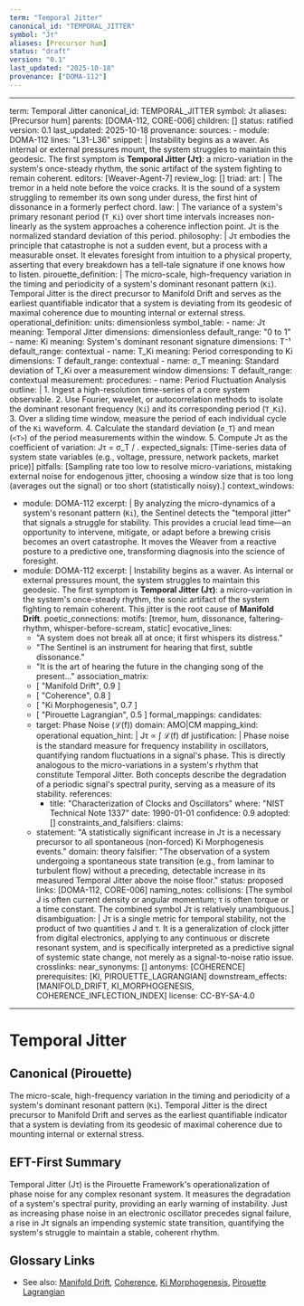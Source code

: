 ```yaml
---
term: "Temporal Jitter"
canonical_id: "TEMPORAL_JITTER"
symbol: "Jτ"
aliases: [Precursor hum]
status: "draft"
version: "0.1"
last_updated: "2025-10-18"
provenance: ["DOMA-112"]
---
```


---
term: Temporal Jitter
canonical_id: TEMPORAL_JITTER
symbol: Jτ
aliases: [Precursor hum]
parents: [DOMA-112, CORE-006]
children: []
status: ratified
version: 0.1
last_updated: 2025-10-18
provenance:
  sources:
    - module: DOMA-112
      lines: "L31-L36"
      snippet: |
        Instability begins as a waver. As internal or external pressures mount, the system struggles to maintain this geodesic. The first symptom is **Temporal Jitter (Jτ)**: a micro-variation in the system's once-steady rhythm, the sonic artifact of the system fighting to remain coherent.
  editors: [Weaver-Agent-7]
  review_log: []
triad:
  art: |
    The tremor in a held note before the voice cracks. It is the sound of a system struggling to remember its own song under duress, the first hint of dissonance in a formerly perfect chord.
  law: |
    The variance of a system's primary resonant period (`T_Ki`) over short time intervals increases non-linearly as the system approaches a coherence inflection point. Jτ is the normalized standard deviation of this period.
  philosophy: |
    Jτ embodies the principle that catastrophe is not a sudden event, but a process with a measurable onset. It elevates foresight from intuition to a physical property, asserting that every breakdown has a tell-tale signature if one knows how to listen.
pirouette_definition: |
  The micro-scale, high-frequency variation in the timing and periodicity of a system's dominant resonant pattern (`Ki`). Temporal Jitter is the direct precursor to Manifold Drift and serves as the earliest quantifiable indicator that a system is deviating from its geodesic of maximal coherence due to mounting internal or external stress.
operational_definition:
  units: dimensionless
  symbol_table:
    - name: Jτ
      meaning: Temporal Jitter
      dimensions: dimensionless
      default_range: "0 to 1"
    - name: Ki
      meaning: System's dominant resonant signature
      dimensions: T⁻¹
      default_range: contextual
    - name: T_Ki
      meaning: Period corresponding to Ki
      dimensions: T
      default_range: contextual
    - name: σ_T
      meaning: Standard deviation of T_Ki over a measurement window
      dimensions: T
      default_range: contextual
  measurement:
    procedures:
      - name: Period Fluctuation Analysis
        outline: |
          1. Ingest a high-resolution time-series of a core system observable.
          2. Use Fourier, wavelet, or autocorrelation methods to isolate the dominant resonant frequency (`Ki`) and its corresponding period (`T_Ki`).
          3. Over a sliding time window, measure the period of each individual cycle of the `Ki` waveform.
          4. Calculate the standard deviation (`σ_T`) and mean (`<T>`) of the period measurements within the window.
          5. Compute Jτ as the coefficient of variation: Jτ = σ_T / <T>.
        expected_signals: [Time-series data of system state variables (e.g., voltage, pressure, network packets, market price)]
        pitfalls: [Sampling rate too low to resolve micro-variations, mistaking external noise for endogenous jitter, choosing a window size that is too long (averages out the signal) or too short (statistically noisy).]
context_windows:
  - module: DOMA-112
    excerpt: |
      By analyzing the micro-dynamics of a system's resonant pattern (`Ki`), the Sentinel detects the "temporal jitter" that signals a struggle for stability. This provides a crucial lead time—an opportunity to intervene, mitigate, or adapt before a brewing crisis becomes an overt catastrophe. It moves the Weaver from a reactive posture to a predictive one, transforming diagnosis into the science of foresight.
  - module: DOMA-112
    excerpt: |
      Instability begins as a waver. As internal or external pressures mount, the system struggles to maintain this geodesic. The first symptom is **Temporal Jitter (Jτ)**: a micro-variation in the system's once-steady rhythm, the sonic artifact of the system fighting to remain coherent. This jitter is the root cause of **Manifold Drift**.
poetic_connections:
  motifs: [tremor, hum, dissonance, faltering-rhythm, whisper-before-scream, static]
  evocative_lines:
    - "A system does not break all at once; it first whispers its distress."
    - "The Sentinel is an instrument for hearing that first, subtle dissonance."
    - "It is the art of hearing the future in the changing song of the present..."
  association_matrix:
    - [ "Manifold Drift", 0.9 ]
    - [ "Coherence", 0.8 ]
    - [ "Ki Morphogenesis", 0.7 ]
    - [ "Pirouette Lagrangian", 0.5 ]
formal_mappings:
  candidates:
    - target: Phase Noise (ℒ(f))
      domain: AMO|CM
      mapping_kind: operational
      equation_hint: |
        Jτ ∝ ∫ ℒ(f) df
      justification: |
        Phase noise is the standard measure for frequency instability in oscillators, quantifying random fluctuations in a signal's phase. This is directly analogous to the micro-variations in a system's rhythm that constitute Temporal Jitter. Both concepts describe the degradation of a periodic signal's spectral purity, serving as a measure of its stability.
      references:
        - title: "Characterization of Clocks and Oscillators"
          where: "NIST Technical Note 1337"
          date: 1990-01-01
      confidence: 0.9
  adopted: []
constraints_and_falsifiers:
  claims:
    - statement: "A statistically significant increase in Jτ is a necessary precursor to all spontaneous (non-forced) Ki Morphogenesis events."
      domain: theory
      falsifier: "The observation of a system undergoing a spontaneous state transition (e.g., from laminar to turbulent flow) without a preceding, detectable increase in its measured Temporal Jitter above the noise floor."
      status: proposed
      links: [DOMA-112, CORE-006]
naming_notes:
  collisions: [The symbol J is often current density or angular momentum; τ is often torque or a time constant. The combined symbol Jτ is relatively unambiguous.]
  disambiguation: |
    Jτ is a single metric for temporal stability, not the product of two quantities J and τ. It is a generalization of clock jitter from digital electronics, applying to any continuous or discrete resonant system, and is specifically interpreted as a predictive signal of systemic state change, not merely as a signal-to-noise ratio issue.
crosslinks:
  near_synonyms: []
  antonyms: [COHERENCE]
  prerequisites: [KI, PIROUETTE_LAGRANGIAN]
  downstream_effects: [MANIFOLD_DRIFT, KI_MORPHOGENESIS, COHERENCE_INFLECTION_INDEX]
license: CC-BY-SA-4.0
---

# Temporal Jitter

## Canonical (Pirouette)
The micro-scale, high-frequency variation in the timing and periodicity of a system's dominant resonant pattern (`Ki`). Temporal Jitter is the direct precursor to Manifold Drift and serves as the earliest quantifiable indicator that a system is deviating from its geodesic of maximal coherence due to mounting internal or external stress.

## EFT-First Summary
Temporal Jitter (Jτ) is the Pirouette Framework's operationalization of phase noise for any complex resonant system. It measures the degradation of a system's spectral purity, providing an early warning of instability. Just as increasing phase noise in an electronic oscillator precedes signal failure, a rise in Jτ signals an impending systemic state transition, quantifying the system's struggle to maintain a stable, coherent rhythm.

## Glossary Links
- See also: [Manifold Drift](<#>), [Coherence](<#>), [Ki Morphogenesis](<#>), [Pirouette Lagrangian](<#>)